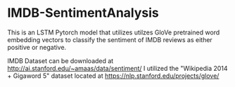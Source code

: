 # IMDB-SentimentAnalysis

This is an LSTM Pytorch model that utilizes utilzes GloVe pretrained word embedding vectors to classify the sentiment of IMDB reviews as either positive or negative. 

IMDB Dataset can be downloaded at http://ai.stanford.edu/~amaas/data/sentiment/
I utilized the "Wikipedia 2014 + Gigaword 5" dataset located at https://nlp.stanford.edu/projects/glove/
